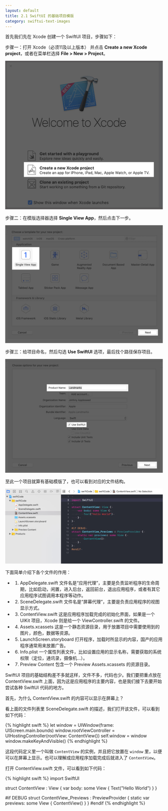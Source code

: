 ```yaml
---
layout: default
title: 2.1 SwiftUI 的基础项目模版
category: swiftui-text-images
---
```


首先我们先在 Xcode 创建一个 SwiftUI 项目，步骤如下：

步骤一：打开 Xcode（必须11及以上版本） 并点击 **Create a new Xcode project**，或者在菜单栏选择 **File > New > Project**。

![Create a new Xcode project](/files/swiftUI/1.jpg)

步骤二：在模版选择器选择 **Single View App**，然后点击下一步。

![Single View App](/files/swiftUI/2.jpg)

步骤三：给项目命名，然后勾选 **Use SwiftUI** 选项，最后找个路径保存项目。

![Use SwiftUI](/files/swiftUI/3.jpg)

至此一个项目就算有基础模版了，也可以看到对应的文件结构。

![SwiftUI](/files/swiftUI/4.jpg)

下面简单介绍下各个文件的作用：

* 1. AppDelegate.swift 文件名是“应用代理”，主要是负责监听程序的生命周期，比如启动，闲置，进入后台，返回前台，退出应用程序，或者有其它应用程序试图调用本程序等动作。
* 2. SceneDelegate.swift 文件名是“屏幕代理”，主要是负责应用程序的视图显示方式。
* 3. ContentView.swift 这是应用程序加载完成的初始化界面，如果是一个 UIKit 项目，Xcode 则是给一个 ViewController.swift 的文件。
* 4. Assets.xcassets 这是一个静态资源目录，用于放置项目中需要使用到的图片，颜色，数据等资源。
* 5. LaunchScreen.storyboard 打开程序，加载时所显示的内容，国产的应用程序通常用来放置广告。
* 6. Info.plist 一个属性列表文件，比如设置应用的显示名称，需要获取的系统权限（定位，通讯录，摄像机...）。
* 7. Preview Content 包含一个 Preview Assets.xcassets 的资源目录。

SwiftUI 项目的基础结构差不多就这样，文件不多，代码也少。我们要把重点放在 ContentView.swift 上面，因为这是应用程序的主要内容，也是我们接下去要开始尝试各种 SwiftUI 代码的地方。

首先，为什么 ContentView.swift 的内容可以显示在屏幕上？

看上面的文件列表里 SceneDelegate.swift 的描述，我们打开该文件，可以看到如下代码：

{% highlight swift %}
let window = UIWindow(frame: UIScreen.main.bounds)
window.rootViewController = UIHostingController(rootView: ContentView())
self.window = window
window.makeKeyAndVisible()
{% endhighlight %}

这段代码定义里一个叫做 `ContentView` 的实例，并且把它放置在 `window` 里，以便可以在屏幕上显示。也可以理解成应用程序加载完成后就进入了 `ContentView`。

打开 ContentView.swift 文件，可以看到如下代码：

{% highlight swift %}
import SwiftUI

struct ContentView : View {
    var body: some View {
        Text("Hello World")
    }
}

#if DEBUG
struct ContentView_Previews : PreviewProvider {
    static var previews: some View {
        ContentView()
    }
}
#endif
{% endhighlight %}
